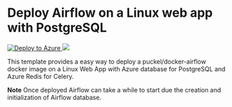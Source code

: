 # Deploy Airflow on a Linux web app with PostgreSQL

<a href="https://portal.azure.com/#create/Microsoft.Template/uri/https%3A%2F%2Fraw.githubusercontent.com%2Feavanvalkenburg%2Farm-templates%2Fmaster%2Fairflow%2Fazuredeploy.json" target="_blank">
  <img src="https://aka.ms/deploytoazurebutton"/ alt="Deploy to Azure">
</a>
<a href="http://armviz.io/#/?load=https%3A%2F%2Fraw.githubusercontent.com%2Feavanvalkenburg%2Farm-templates%2Fmaster%2Fairflow%2Fazuredeploy.json" target="_blank">
  <img src="http://armviz.io/visualizebutton.png"/>
</a> 

This template provides a easy way to deploy a puckel/docker-airflow docker image on a Linux Web App with Azure database for PostgreSQL and Azure Redis for Celery.

**Note** Once deployed Airflow can take a while to start due the creation and initialization of Airflow database.
